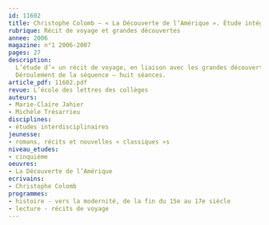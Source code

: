 ```yaml
---
id: 11602
title: Christophe Colomb – « La Découverte de l’Amérique ». Étude intégrale (séquence)
rubrique: Récit de voyage et grandes découvertes
annee: 2006
magazine: n°1 2006-2007
pages: 27
description: 
  L’étude d’« un récit de voyage, en liaison avec les grandes découvertes » fait partie du programme de français en classe de cinquième. L’associer avec « l’Europe à la découverte du monde » dans « la Naissance des temps modernes », troisième axe du programme d’histoire, est un atout évident. En effet, un travail en commun permet de démontrer la complémentarité des apprentissages dans des disciplines différentes. Il a comme intérêt pour les élèves de mettre en cohérence savoirs et savoir-faire élaborés dans trois matières, et pour les enseignants d’échanger, de partager et ainsi de bénéficier d’un travail interdisciplinaire. L’ouvrage qui sert de référence à cette séquence est « La Découverte de l’Amérique », récit de Christophe Colomb publié dans la collection « Classiques abrégés » de l’école des loisirs. En français, le texte se prête particulièrement à une étude de la situation d’énonciation et de ses indices ; il permet aussi de travailler sur l’organisation textuelle descriptive à visée informative et, enfin, il donne l’occasion d’aborder la notion de point de vue. En histoire et géographie, le travail s’inscrit dans le cœur même des apprentissages puisqu’il permet d’aborder l’étude de cartes, de repères chronologiques et de délimiter dans un récit les éléments documentaires. Il facilite ainsi « l’utilisation et le croisement des différents langages des deux disciplines – le texte écrit, l’image, la carte ». Pour les trois disciplines, c’est une ouverture sur le monde – une confrontation entre des cultures, un moment d’histoire, un récit d’une vie pleine d’aventures et de déceptions. Il est toutefois nécessaire avant de commencer la lecture de l’ouvrage de le situer dans l’espace et dans le temps, et de définir exactement quels sont les narrateurs ; c’est pourquoi une séance préliminaire à la lecture du texte est indispensable.
  Déroulement de la séquence – huit séances.
article_pdf: 11602.pdf
revue: L’école des lettres des collèges
auteurs:
- Marie-Claire Jahier
- Michèle Trésarrieu
disciplines:
- études interdisciplinaires
jeunesse:
- romans, récits et nouvelles « classiques »s
niveau_etudes:
- cinquième
oeuvres:
- La Découverte de l’Amérique
ecrivains:
- Christophe Colomb
programmes:
- histoire - vers la modernité, de la fin du 15e au 17e siècle
- lecture - récits de voyage
---
```


